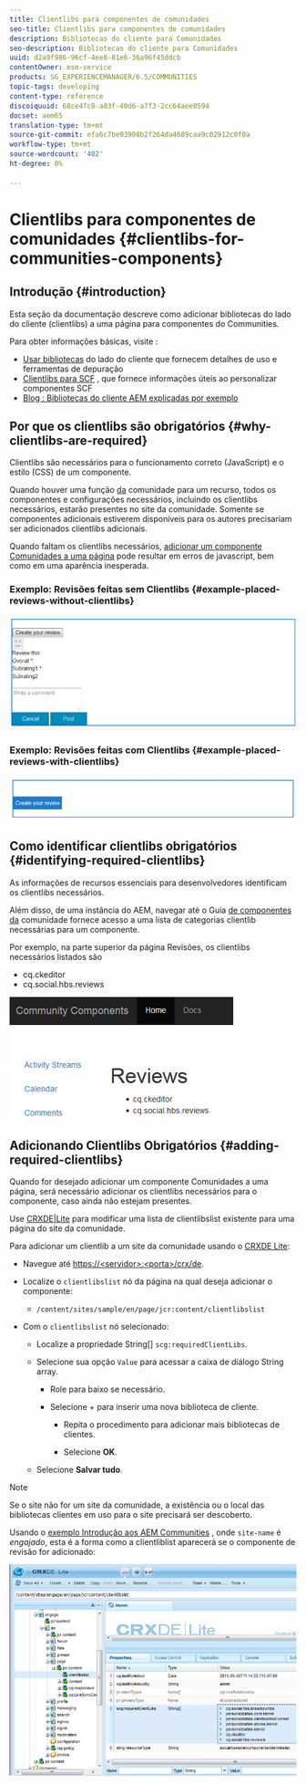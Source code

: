```yaml
---
title: Clientlibs para componentes de comunidades
seo-title: Clientlibs para componentes de comunidades
description: Bibliotecas do cliente para Comunidades
seo-description: Bibliotecas do cliente para Comunidades
uuid: d2a9f986-96cf-4ee8-81e6-36a96f45ddcb
contentOwner: msm-service
products: SG_EXPERIENCEMANAGER/6.5/COMMUNITIES
topic-tags: developing
content-type: reference
discoiquuid: 68ce47c8-a03f-40d6-a7f3-2cc64aee0594
docset: aem65
translation-type: tm+mt
source-git-commit: efa6c7be93908b2f264da4689caa9c02912c0f0a
workflow-type: tm+mt
source-wordcount: '402'
ht-degree: 0%

---
```



# Clientlibs para componentes de comunidades {#clientlibs-for-communities-components}

## Introdução {#introduction}

Esta seção da documentação descreve como adicionar bibliotecas do lado do cliente (clientlibs) a uma página para componentes do Communities.

Para obter informações básicas, visite :

* [Usar bibliotecas](/help/sites-developing/clientlibs.md) do lado do cliente que fornecem detalhes de uso e ferramentas de depuração
* [Clientlibs para SCF](/help/communities/client-customize.md#clientlibs) , que fornece informações úteis ao personalizar componentes SCF
* [Blog : Bibliotecas do cliente AEM explicadas por exemplo](https://blogs.adobe.com/experiencedelivers/experience-management/clientlibs-explained-example/)

## Por que os clientlibs são obrigatórios {#why-clientlibs-are-required}

Clientlibs são necessários para o funcionamento correto (JavaScript) e o estilo (CSS) de um componente.

Quando houver uma função [da](/help/communities/functions.md) comunidade para um recurso, todos os componentes e configurações necessários, incluindo os clientlibs necessários, estarão presentes no site da comunidade. Somente se componentes adicionais estiverem disponíveis para os autores precisariam ser adicionados clientlibs adicionais.

Quando faltam os clientlibs necessários, [adicionar um componente Comunidades a uma página](/help/communities/author-communities.md) pode resultar em erros de javascript, bem como em uma aparência inesperada.

### Exemplo: Revisões feitas sem Clientlibs {#example-placed-reviews-without-clientlibs}

![chlimage_1-426](assets/chlimage_1-426.png)

### Exemplo: Revisões feitas com Clientlibs {#example-placed-reviews-with-clientlibs}

![chlimage_1-427](assets/chlimage_1-427.png)

## Como identificar clientlibs obrigatórios {#identifying-required-clientlibs}

As informações de recursos essenciais para desenvolvedores identificam os clientlibs necessários.

Além disso, de uma instância do AEM, navegar até o Guia [de componentes da](/help/communities/components-guide.md) comunidade fornece acesso a uma lista de categorias clientlib necessárias para um componente.

Por exemplo, na parte superior da página [](https://localhost:4502/content/community-components/en/reviews.html) Revisões, os clientlibs necessários listados são

* cq.ckeditor
* cq.social.hbs.reviews

![chlimage_1-246](assets/chlimage_1-246.png)

## Adicionando Clientlibs Obrigatórios {#adding-required-clientlibs}

Quando for desejado adicionar um componente Comunidades a uma página, será necessário adicionar os clientlibs necessários para o componente, caso ainda não estejam presentes.

Use [CRXDE|Lite](#using-crxde-lite) para modificar uma lista de clientlibslist existente para uma página do site da comunidade.

Para adicionar um clientlib a um site da comunidade usando o [CRXDE Lite](/help/sites-developing/developing-with-crxde-lite.md):

* Navegue até [https://&lt;servidor>:&lt;porta>/crx/de](https://localhost:4502/crx/de).
* Localize o `clientlibslist` nó da página na qual deseja adicionar o componente:

   * `/content/sites/sample/en/page/jcr:content/clientlibslist`

* Com o `clientlibslist` nó selecionado:

   * Localize a propriedade String[] `scg:requiredClientLibs`.
   * Selecione sua opção `Value` para acessar a caixa de diálogo String array.

      * Role para baixo se necessário.
      * Selecione + para inserir uma nova biblioteca de cliente.

         * Repita o procedimento para adicionar mais bibliotecas de clientes.

         * Selecione **OK**.
   * Selecione **Salvar tudo**.


>[!NOTE]
>
>Se o site não for um site da comunidade, a existência ou o local das bibliotecas clientes em uso para o site precisará ser descoberto.


Usando o [exemplo Introdução aos AEM Communities](/help/communities/getting-started.md) , onde `site-name` é *engajado*, esta é a forma como a clientliblist aparecerá se o componente de revisão for adicionado:

![chlimage_1-247](assets/chlimage_1-247.png)

